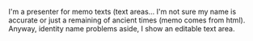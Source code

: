 I'm a presenter for memo texts (text areas... I'm not sure my name is accurate or just a remaining of ancient times (memo comes from html).
Anyway, identity name problems aside, I show an editable text area.